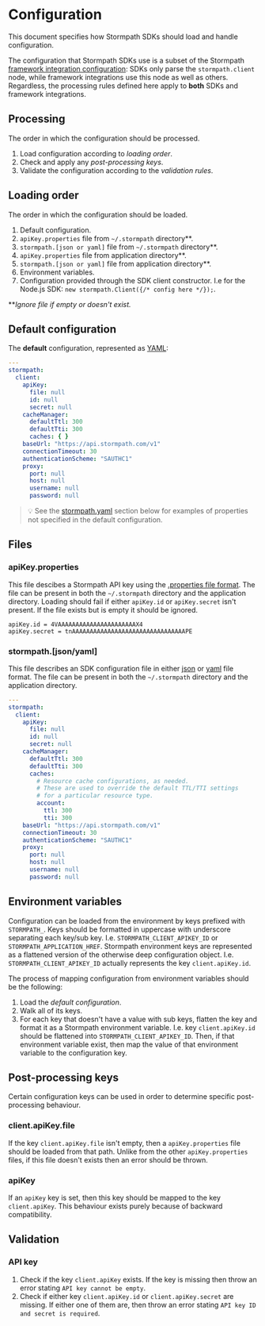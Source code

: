 # Configuration

This document specifies how Stormpath SDKs should load and handle configuration.

The configuration that Stormpath SDKs use is a subset of the Stormpath [framework integration configuration](https://github.com/stormpath/stormpath-framework-spec/blob/master/example-config.yaml): SDKs only parse the `stormpath.client` node, while framework integrations use this node as well as others. Regardless, the processing rules defined here apply to **both** SDKs and framework integrations.

## Processing

The order in which the configuration should be processed.

1. Load configuration according to *loading order*.
2. Check and apply any *post-processing keys*.
3. Validate the configuration according to the *validation rules*.

## Loading order

The order in which the configuration should be loaded.

1. Default configuration.
2. `apiKey.properties` file from `~/.stormpath` directory**.
3. `stormpath.[json or yaml]` file from `~/.stormpath` directory**.
4. `apiKey.properties` file from application directory**.
5. `stormpath.[json or yaml]` file from application directory**.
6. Environment variables.
7. Configuration provided through the SDK client constructor. I.e for the Node.js SDK: `new stormpath.Client({/* config here */});`.

***Ignore file if empty or doesn't exist.*


## Default configuration

The **default** configuration, represented as [YAML](https://en.wikipedia.org/wiki/YAML):

```yaml
---
stormpath:
  client:
    apiKey:
      file: null
      id: null
      secret: null
    cacheManager:
      defaultTtl: 300
      defaultTti: 300
      caches: { }
    baseUrl: "https://api.stormpath.com/v1"
    connectionTimeout: 30
    authenticationScheme: "SAUTHC1"
    proxy:
      port: null
      host: null
      username: null
      password: null
```

> :bulb: See the [stormpath.yaml](#stormpathjsonyaml) section below for examples of properties not specified in the default configuration.

## Files

### apiKey.properties

This file descibes a Stormpath API key using the [.properties file format](https://en.wikipedia.org/wiki/.properties).
The file can be present in both the `~/.stormpath` directory and the application directory.
Loading should fail if either `apiKey.id` or `apiKey.secret` isn't present.
If the file exists but is empty it should be ignored.

```
apiKey.id = 4VAAAAAAAAAAAAAAAAAAAAAAX4
apiKey.secret = tnAAAAAAAAAAAAAAAAAAAAAAAAAAAAAAAAPE
```

### stormpath.[json/yaml]

This file describes an SDK configuration file in either [json](https://en.wikipedia.org/wiki/JSON) or [yaml](https://en.wikipedia.org/wiki/YAML) file format.
The file can be present in both the `~/.stormpath` directory and the application directory.

```yaml
---
stormpath:
  client:
    apiKey:
      file: null
      id: null
      secret: null
    cacheManager:
      defaultTtl: 300
      defaultTti: 300
      caches:
        # Resource cache configurations, as needed.
        # These are used to override the default TTL/TTI settings
        # for a particular resource type.
        account:
          ttl: 300
          tti: 300
    baseUrl: "https://api.stormpath.com/v1"
    connectionTimeout: 30
    authenticationScheme: "SAUTHC1"
    proxy:
      port: null
      host: null
      username: null
      password: null
```

## Environment variables

Configuration can be loaded from the environment by keys prefixed with `STORMPATH_`.
Keys should be formatted in uppercase with underscore separating each key/sub key. I.e. `STORMPATH_CLIENT_APIKEY_ID` or `STORMPATH_APPLICATION_HREF`.
Stormpath environment keys are represented as a flattened version of the otherwise deep configuration object. I.e. `STORMPATH_CLIENT_APIKEY_ID` actually represents the key `client.apiKey.id`.

The process of mapping configuration from environment variables should be the following:

1. Load the *default configuration*.
2. Walk all of its keys.
3. For each key that doesn't have a value with sub keys, flatten the key and format it as a Stormpath environment variable. I.e. key `client.apiKey.id` should be flattened into `STORMPATH_CLIENT_APIKEY_ID`. Then, if that environment variable exist, then map the value of that environment variable to the configuration key.

## Post-processing keys

Certain configuration keys can be used in order to determine specific post-processing behaviour.

### client.apiKey.file

If the key `client.apiKey.file` isn't empty, then a `apiKey.properties` file should be loaded from that path.
Unlike from the other `apiKey.properties` files, if this file doesn't exists then an error should be thrown.

### apiKey

If an `apiKey` key is set, then this key should be mapped to the key `client.apiKey`. This behaviour exists purely because of backward compatibility.

## Validation

### API key

1. Check if the key `client.apiKey` exists. If the key is missing then throw an error stating `API key cannot be empty`.
2. Check if either key `client.apiKey.id` or `client.apiKey.secret` are missing. If either one of them are, then throw an error stating `API key ID and secret is required`.
